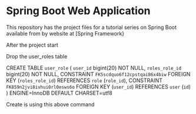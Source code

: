 # Spring Boot Web Application
This repository has the project files for a tutorial series on Spring Boot available from by website at [Spring Framework}

After the project start 

Drop the user_roles table

 CREATE TABLE `user_role` (
  `user_id` bigint(20) NOT NULL,
  `roles_role_id` bigint(20) NOT NULL,
  CONSTRAINT `FK5scdquo6f12cpstqai86x4biw` FOREIGN KEY (`roles_role_id`) REFERENCES `role` (`role_id`),
  CONSTRAINT `FK859n2jvi8ivhui0rl0esws6o` FOREIGN KEY (`user_id`) REFERENCES `user` (`id`)
) ENGINE=InnoDB DEFAULT CHARSET=utf8 

Create is using this above command
